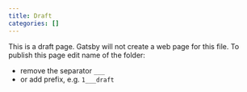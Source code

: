 ```yaml
---
title: Draft
categories: []
---
```


This is a draft page. Gatsby will not create a web page for this file.
To publish this page edit name of the folder:

- remove the separator `___`
- or add prefix, e.g. `1___draft`
